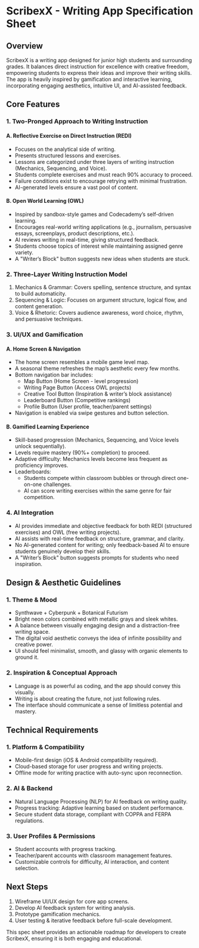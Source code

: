 # ScribexX - Writing App Specification Sheet

## Overview
ScribexX is a writing app designed for junior high students and surrounding grades. It balances
direct instruction for excellence with creative freedom, empowering students to express
their ideas and improve their writing skills. The app is heavily inspired by gamification and
interactive learning, incorporating engaging aesthetics, intuitive UI, and AI-assisted feedback.

## Core Features

### 1. Two-Pronged Approach to Writing Instruction

#### A. Reflective Exercise on Direct Instruction (REDI)
- Focuses on the analytical side of writing.
- Presents structured lessons and exercises.
- Lessons are categorized under three layers of writing instruction (Mechanics,
Sequencing, and Voice).
- Students complete exercises and must reach 90% accuracy to proceed.
- Failure conditions exist to encourage retrying with minimal frustration.
- AI-generated levels ensure a vast pool of content.

#### B. Open World Learning (OWL)
- Inspired by sandbox-style games and Codecademy’s self-driven learning.
- Encourages real-world writing applications (e.g., journalism, persuasive essays,
screenplays, product descriptions, etc.).
- AI reviews writing in real-time, giving structured feedback.
- Students choose topics of interest while maintaining assigned genre variety.
- A "Writer’s Block" button suggests new ideas when students are stuck.

### 2. Three-Layer Writing Instruction Model
1. Mechanics & Grammar: Covers spelling, sentence structure, and syntax to build
automaticity.
2. Sequencing & Logic: Focuses on argument structure, logical flow, and content
generation.
3. Voice & Rhetoric: Covers audience awareness, word choice, rhythm, and persuasive
techniques.

### 3. UI/UX and Gamification

#### A. Home Screen & Navigation
- The home screen resembles a mobile game level map.
- A seasonal theme refreshes the map’s aesthetic every few months.
- Bottom navigation bar includes:
  - Map Button (Home Screen - level progression)
  - Writing Page Button (Access OWL projects)
  - Creative Tool Button (Inspiration & writer’s block assistance)
  - Leaderboard Button (Competitive rankings)
  - Profile Button (User profile, teacher/parent settings)
- Navigation is enabled via swipe gestures and button selection.

#### B. Gamified Learning Experience
- Skill-based progression (Mechanics, Sequencing, and Voice levels unlock
sequentially).
- Levels require mastery (90%+ completion) to proceed.
- Adaptive difficulty: Mechanics levels become less frequent as proficiency improves.
- Leaderboards:
  - Students compete within classroom bubbles or through direct one-on-one
challenges.
  - AI can score writing exercises within the same genre for fair competition.

### 4. AI Integration
- AI provides immediate and objective feedback for both REDI (structured exercises)
and OWL (free writing projects).
- AI assists with real-time feedback on structure, grammar, and clarity.
- No AI-generated content for writing; only feedback-based AI to ensure students
genuinely develop their skills.
- A "Writer’s Block" button suggests prompts for students who need inspiration.


## Design & Aesthetic Guidelines

### 1. Theme & Mood
- Synthwave + Cyberpunk + Botanical Futurism
- Bright neon colors combined with metallic grays and sleek whites.
- A balance between visually engaging design and a distraction-free writing space.
- The digital void aesthetic conveys the idea of infinite possibility and creative power.
- UI should feel minimalist, smooth, and glassy with organic elements to ground it.

### 2. Inspiration & Conceptual Approach
- Language is as powerful as coding, and the app should convey this visually.
- Writing is about creating the future, not just following rules.
- The interface should communicate a sense of limitless potential and mastery.

## Technical Requirements

### 1. Platform & Compatibility
- Mobile-first design (iOS & Android compatibility required).
- Cloud-based storage for user progress and writing projects.
- Offline mode for writing practice with auto-sync upon reconnection.

### 2. AI & Backend
- Natural Language Processing (NLP) for AI feedback on writing quality.
- Progress tracking: Adaptive learning based on student performance.
- Secure student data storage, compliant with COPPA and FERPA regulations.

### 3. User Profiles & Permissions
- Student accounts with progress tracking.
- Teacher/parent accounts with classroom management features.
- Customizable controls for difficulty, AI interaction, and content selection.

## Next Steps
1. Wireframe UI/UX design for core app screens.
2. Develop AI feedback system for writing analysis.
3. Prototype gamification mechanics.
4. User testing & iterative feedback before full-scale development.

This spec sheet provides an actionable roadmap for developers to create ScribexX, ensuring it
is both engaging and educational.
